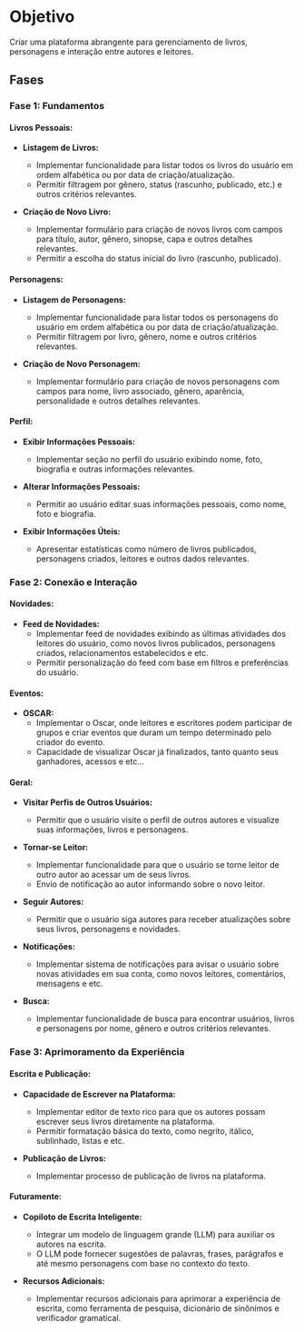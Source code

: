 # Objetivo
Criar uma plataforma abrangente para gerenciamento de livros, personagens e interação entre autores e leitores.

## Fases

### Fase 1: Fundamentos

#### Livros Pessoais:

- **Listagem de Livros:**
  - Implementar funcionalidade para listar todos os livros do usuário em ordem alfabética ou por data de criação/atualização.
  - Permitir filtragem por gênero, status (rascunho, publicado, etc.) e outros critérios relevantes.

- **Criação de Novo Livro:**
  - Implementar formulário para criação de novos livros com campos para título, autor, gênero, sinopse, capa e outros detalhes relevantes.
  - Permitir a escolha do status inicial do livro (rascunho, publicado).

#### Personagens:

- **Listagem de Personagens:**
  - Implementar funcionalidade para listar todos os personagens do usuário em ordem alfabética ou por data de criação/atualização.
  - Permitir filtragem por livro, gênero, nome e outros critérios relevantes.

- **Criação de Novo Personagem:**
  - Implementar formulário para criação de novos personagens com campos para nome, livro associado, gênero, aparência, personalidade e outros detalhes relevantes.

#### Perfil:

- **Exibir Informações Pessoais:**
  - Implementar seção no perfil do usuário exibindo nome, foto, biografia e outras informações relevantes.

- **Alterar Informações Pessoais:**
  - Permitir ao usuário editar suas informações pessoais, como nome, foto e biografia.

- **Exibir Informações Úteis:**
  - Apresentar estatísticas como número de livros publicados, personagens criados, leitores e outros dados relevantes.

### Fase 2: Conexão e Interação

#### Novidades:

- **Feed de Novidades:**
  - Implementar feed de novidades exibindo as últimas atividades dos leitores do usuário, como novos livros publicados, personagens criados, relacionamentos estabelecidos e etc.
  - Permitir personalização do feed com base em filtros e preferências do usuário.

#### Eventos:

- **OSCAR:**
  - Implementar o Oscar, onde leitores e escritores podem participar de grupos e criar eventos que duram um tempo determinado pelo criador do evento.
  - Capacidade de visualizar Oscar já finalizados, tanto quanto seus ganhadores, acessos e etc...

#### Geral:

- **Visitar Perfis de Outros Usuários:**
  - Permitir que o usuário visite o perfil de outros autores e visualize suas informações, livros e personagens.

- **Tornar-se Leitor:**
  - Implementar funcionalidade para que o usuário se torne leitor de outro autor ao acessar um de seus livros.
  - Envio de notificação ao autor informando sobre o novo leitor.

- **Seguir Autores:**
  - Permitir que o usuário siga autores para receber atualizações sobre seus livros, personagens e novidades.

- **Notificações:**
  - Implementar sistema de notificações para avisar o usuário sobre novas atividades em sua conta, como novos leitores, comentários, mensagens e etc.

- **Busca:**
  - Implementar funcionalidade de busca para encontrar usuários, livros e personagens por nome, gênero e outros critérios relevantes.

### Fase 3: Aprimoramento da Experiência

#### Escrita e Publicação:

- **Capacidade de Escrever na Plataforma:**
  - Implementar editor de texto rico para que os autores possam escrever seus livros diretamente na plataforma.
  - Permitir formatação básica do texto, como negrito, itálico, sublinhado, listas e etc.

- **Publicação de Livros:**
  - Implementar processo de publicação de livros na plataforma.

#### Futuramente:

- **Copiloto de Escrita Inteligente:**
  - Integrar um modelo de linguagem grande (LLM) para auxiliar os autores na escrita.
  - O LLM pode fornecer sugestões de palavras, frases, parágrafos e até mesmo personagens com base no contexto do texto.

- **Recursos Adicionais:**
  - Implementar recursos adicionais para aprimorar a experiência de escrita, como ferramenta de pesquisa, dicionário de sinônimos e verificador gramatical.
